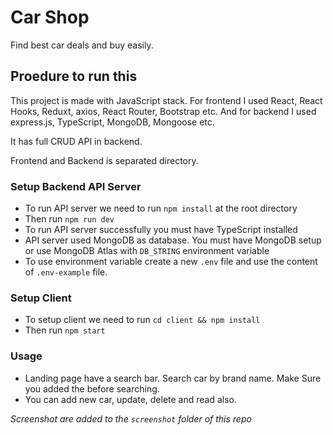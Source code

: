 # Car Shop

Find best car deals and buy easily.

## Proedure to run this

This project is made with JavaScript stack. For frontend I used React, React Hooks, Reduxt, axios, React Router, Bootstrap etc. And for backend I used express.js, TypeScript, MongoDB, Mongoose etc.

It has full CRUD API in backend.

Frontend and Backend is separated directory.

### Setup Backend API Server

- To run API server we need to run `npm install` at the root directory
- Then run `npm run dev`
- To run API server successfully you must have TypeScript installed
- API server used MongoDB as database. You must have MongoDB setup or use MongoDB Atlas with `DB_STRING` environment variable
- To use environment variable create a new `.env` file and use the content of `.env-example` file.

### Setup Client

- To setup client we need to run `cd client && npm install`
- Then run `npm start`

### Usage

- Landing page have a search bar. Search car by brand name. Make Sure you added the before searching.
- You can add new car, update, delete and read also.

_Screenshot are added to the `screenshot` folder of this repo_
